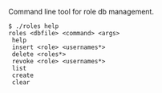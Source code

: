Command line tool for role db management.

    $ ./roles help
    roles <dbfile> <command> <args>
     help
     insert <role> <usernames*>
     delete <roles*>
     revoke <role> <usernames*>
     list 
     create 
     clear 
